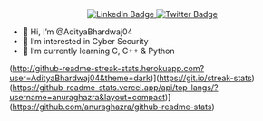 <div id="badges" align="center">
  <a href="www.linkedin.com/in/abhardwaj28">
    <img src="https://img.shields.io/badge/LinkedIn-blue?style=for-the-badge&logo=linkedin&logoColor=white" alt="LinkedIn Badge"/>
  </a>
  <a href="https://twitter.com/_pcmb_wala_">
    <img src="https://img.shields.io/badge/Twitter-blue?style=for-the-badge&logo=twitter&logoColor=white" alt="Twitter Badge"/>
  </a>
</div>
<img src="https://komarev.com/ghpvc/?username=AdityaBhardwaj04&style=flat-square&color=blue" alt=""/>

- 👋 Hi, I’m @AdityaBhardwaj04
- 👀 I’m interested in Cyber Security
- 🌱 I’m currently learning C, C++ & Python

(http://github-readme-streak-stats.herokuapp.com?user=AdityaBhardwaj04&theme=dark)](https://git.io/streak-stats)
<br>
(https://github-readme-stats.vercel.app/api/top-langs/?username=anuraghazra&layout=compact)](https://github.com/anuraghazra/github-readme-stats)
